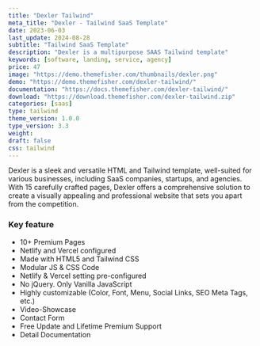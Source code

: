```yaml
---
title: "Dexler Tailwind"
meta_title: "Dexler - Tailwind SaaS Template"
date: 2023-06-03
last_update: 2024-08-28
subtitle: "Tailwind SaaS Template"
description: "Dexler is a multipurpose SAAS Tailwind template"
keywords: [software, landing, service, agency]
price: 47
image: "https://demo.themefisher.com/thumbnails/dexler.png"
demo: "https://demo.themefisher.com/dexler-tailwind/"
documentation: "https://docs.themefisher.com/dexler-tailwind/"
download: "https://download.themefisher.com/dexler-tailwind.zip"
categories: [saas]
type: tailwind
theme_version: 1.0.0
type_version: 3.3
weight:
draft: false
css: tailwind
---
```

Dexler is a sleek and versatile HTML and Tailwind template, well-suited for various businesses, including SaaS companies, startups, and agencies. With 15 carefully crafted pages, Dexler offers a comprehensive solution to create a visually appealing and professional website that sets you apart from the competition.
### Key feature

- 10+ Premium Pages
- Netlify and Vercel configured
- Made with HTML5 and Tailwind CSS 
- Modular JS & CSS Code
- Netlify & Vercel setting pre-configured
- No jQuery. Only Vanilla JavaScript
- Highly customizable (Color, Font, Menu, Social Links, SEO Meta Tags, etc.)
- Video-Showcase
- Contact Form
- Free Update and Lifetime Premium Support
- Detail Documentation
